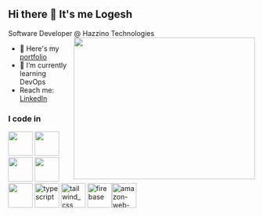 ## Hi there 👋 It's me Logesh

Software Developer @ Hazzino Technologies
<img align="right" width="370" height="290" src="https://i.pinimg.com/originals/47/f0/34/47f0342cec72b800463bf003eac1257e.gif">
- 🔭 Here's my [portfolio](https://logesh-s.web.app/)                                                 
- 🌱 I’m currently learning DevOps
- Reach me: [LinkedIn](https://www.linkedin.com/in/logeshsasi18)

### I code in
<img height="50" width="50" src="https://img.icons8.com/color/48/000000/html-5.png" /> <img height="50" width="50" src="https://img.icons8.com/color/48/000000/css3.png" /> <img height="50" width="50" src="https://img.icons8.com/color/48/000000/bootstrap.png" />
<img height="50" width="50" src="https://img.icons8.com/color/48/000000/javascript.png"/><img height="50" width="50" src="https://img.icons8.com/color/48/000000/react-native.png"/> <img width="50" height="50" src="https://img.icons8.com/color/48/typescript.png" alt="typescript"/> <img width="50" height="50" src="https://img.icons8.com/color/48/tailwind_css.png" alt="tailwind_css"/> <img width="50" height="50" src="https://img.icons8.com/color/48/firebase.png" alt="firebase"/><img width="50" height="50" src="https://img.icons8.com/color/48/amazon-web-services.png" alt="amazon-web-services"/>
